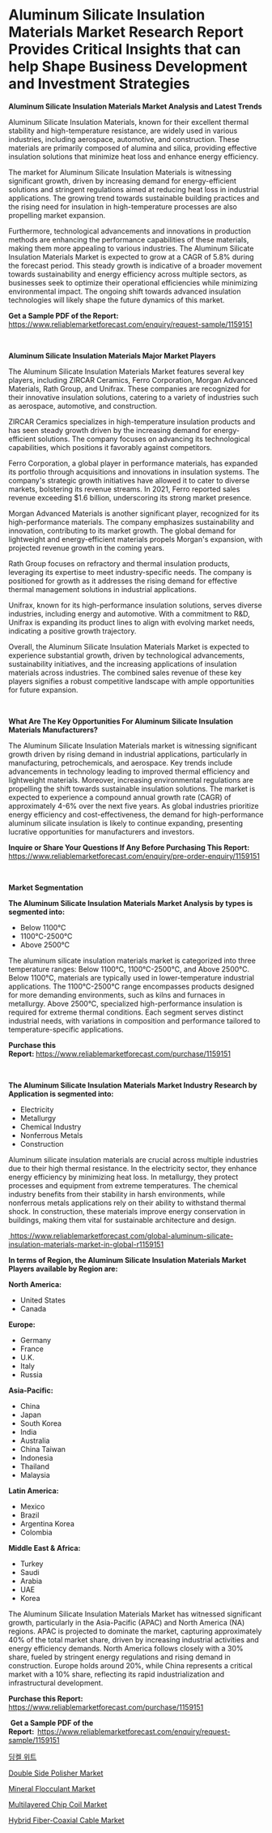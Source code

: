 <p><h1>Aluminum Silicate Insulation Materials Market Research Report Provides Critical Insights that can help Shape Business Development and Investment Strategies</h1></p><p><strong>Aluminum Silicate Insulation Materials Market Analysis and Latest Trends</strong></p>
<p><p>Aluminum Silicate Insulation Materials, known for their excellent thermal stability and high-temperature resistance, are widely used in various industries, including aerospace, automotive, and construction. These materials are primarily composed of alumina and silica, providing effective insulation solutions that minimize heat loss and enhance energy efficiency. </p><p>The market for Aluminum Silicate Insulation Materials is witnessing significant growth, driven by increasing demand for energy-efficient solutions and stringent regulations aimed at reducing heat loss in industrial applications. The growing trend towards sustainable building practices and the rising need for insulation in high-temperature processes are also propelling market expansion. </p><p>Furthermore, technological advancements and innovations in production methods are enhancing the performance capabilities of these materials, making them more appealing to various industries. The Aluminum Silicate Insulation Materials Market is expected to grow at a CAGR of 5.8% during the forecast period. This steady growth is indicative of a broader movement towards sustainability and energy efficiency across multiple sectors, as businesses seek to optimize their operational efficiencies while minimizing environmental impact. The ongoing shift towards advanced insulation technologies will likely shape the future dynamics of this market.</p></p>
<p><strong>Get a Sample PDF of the Report:&nbsp;</strong> <a href="https://www.reliablemarketforecast.com/enquiry/request-sample/1159151?utm_campaign=1840&utm_medium=2&utm_source=Github&utm_content=ia&utm_term=22032025&utm_id=aluminum-silicate-insulation-materials">https://www.reliablemarketforecast.com/enquiry/request-sample/1159151</a></p>
<p>&nbsp;</p>
<p><strong>Aluminum Silicate Insulation Materials Major Market Players</strong></p>
<p><p>The Aluminum Silicate Insulation Materials Market features several key players, including ZIRCAR Ceramics, Ferro Corporation, Morgan Advanced Materials, Rath Group, and Unifrax. These companies are recognized for their innovative insulation solutions, catering to a variety of industries such as aerospace, automotive, and construction.</p><p>ZIRCAR Ceramics specializes in high-temperature insulation products and has seen steady growth driven by the increasing demand for energy-efficient solutions. The company focuses on advancing its technological capabilities, which positions it favorably against competitors.</p><p>Ferro Corporation, a global player in performance materials, has expanded its portfolio through acquisitions and innovations in insulation systems. The company's strategic growth initiatives have allowed it to cater to diverse markets, bolstering its revenue streams. In 2021, Ferro reported sales revenue exceeding $1.6 billion, underscoring its strong market presence.</p><p>Morgan Advanced Materials is another significant player, recognized for its high-performance materials. The company emphasizes sustainability and innovation, contributing to its market growth. The global demand for lightweight and energy-efficient materials propels Morgan's expansion, with projected revenue growth in the coming years.</p><p>Rath Group focuses on refractory and thermal insulation products, leveraging its expertise to meet industry-specific needs. The company is positioned for growth as it addresses the rising demand for effective thermal management solutions in industrial applications.</p><p>Unifrax, known for its high-performance insulation solutions, serves diverse industries, including energy and automotive. With a commitment to R&D, Unifrax is expanding its product lines to align with evolving market needs, indicating a positive growth trajectory.</p><p>Overall, the Aluminum Silicate Insulation Materials Market is expected to experience substantial growth, driven by technological advancements, sustainability initiatives, and the increasing applications of insulation materials across industries. The combined sales revenue of these key players signifies a robust competitive landscape with ample opportunities for future expansion.</p></p>
<p>&nbsp;</p>
<p><strong>What Are The Key Opportunities For Aluminum Silicate Insulation Materials Manufacturers?</strong></p>
<p><p>The Aluminum Silicate Insulation Materials market is witnessing significant growth driven by rising demand in industrial applications, particularly in manufacturing, petrochemicals, and aerospace. Key trends include advancements in technology leading to improved thermal efficiency and lightweight materials. Moreover, increasing environmental regulations are propelling the shift towards sustainable insulation solutions. The market is expected to experience a compound annual growth rate (CAGR) of approximately 4-6% over the next five years. As global industries prioritize energy efficiency and cost-effectiveness, the demand for high-performance aluminum silicate insulation is likely to continue expanding, presenting lucrative opportunities for manufacturers and investors.</p></p>
<p><strong>Inquire or Share Your Questions If Any Before Purchasing This Report:</strong> <a href="https://www.reliablemarketforecast.com/enquiry/pre-order-enquiry/1159151?utm_campaign=1840&utm_medium=2&utm_source=Github&utm_content=ia&utm_term=22032025&utm_id=aluminum-silicate-insulation-materials">https://www.reliablemarketforecast.com/enquiry/pre-order-enquiry/1159151</a></p>
<p>&nbsp;</p>
<p><strong>Market Segmentation</strong></p>
<p><strong>The Aluminum Silicate Insulation Materials Market Analysis by types is segmented into:</strong></p>
<p><ul><li>Below 1100°C</li><li>1100°C-2500°C</li><li>Above 2500°C</li></ul></p>
<p><p>The aluminum silicate insulation materials market is categorized into three temperature ranges: Below 1100°C, 1100°C-2500°C, and Above 2500°C. Below 1100°C, materials are typically used in lower-temperature industrial applications. The 1100°C-2500°C range encompasses products designed for more demanding environments, such as kilns and furnaces in metallurgy. Above 2500°C, specialized high-performance insulation is required for extreme thermal conditions. Each segment serves distinct industrial needs, with variations in composition and performance tailored to temperature-specific applications.</p></p>
<p><strong>Purchase this Report:&nbsp;</strong><a href="https://www.reliablemarketforecast.com/purchase/1159151?utm_campaign=1840&utm_medium=2&utm_source=Github&utm_content=ia&utm_term=22032025&utm_id=aluminum-silicate-insulation-materials">https://www.reliablemarketforecast.com/purchase/1159151</a></p>
<p>&nbsp;</p>
<p><strong>The Aluminum Silicate Insulation Materials Market Industry Research by Application is segmented into:</strong></p>
<p><ul><li>Electricity</li><li>Metallurgy</li><li>Chemical Industry</li><li>Nonferrous Metals</li><li>Construction</li></ul></p>
<p><p>Aluminum silicate insulation materials are crucial across multiple industries due to their high thermal resistance. In the electricity sector, they enhance energy efficiency by minimizing heat loss. In metallurgy, they protect processes and equipment from extreme temperatures. The chemical industry benefits from their stability in harsh environments, while nonferrous metals applications rely on their ability to withstand thermal shock. In construction, these materials improve energy conservation in buildings, making them vital for sustainable architecture and design.</p></p>
<p><a href="https://www.reliablemarketforecast.com/global-aluminum-silicate-insulation-materials-market-in-global-r1159151?utm_campaign=1840&utm_medium=2&utm_source=Github&utm_content=ia&utm_term=22032025&utm_id=aluminum-silicate-insulation-materials">&nbsp;https://www.reliablemarketforecast.com/global-aluminum-silicate-insulation-materials-market-in-global-r1159151</a></p>
<p><strong>In terms of Region, the Aluminum Silicate Insulation Materials Market Players available by Region are:</strong></p>
<p>
    <p> <strong> North America: </strong>
        <ul>
            <li>United States</li>
            <li>Canada</li>
        </ul>
        </p> 
    <p> <strong> Europe: </strong>
        <ul>
            <li>Germany</li>
            <li>France</li>
            <li>U.K.</li>
            <li>Italy</li>
            <li>Russia</li>
        </ul>
        </p> 
    <p> <strong> Asia-Pacific: </strong>
        <ul>
            <li>China</li>
            <li>Japan</li>
            <li>South Korea</li>
            <li>India</li>
            <li>Australia</li>
            <li>China Taiwan</li>
            <li>Indonesia</li>
            <li>Thailand</li>
            <li>Malaysia</li>
        </ul>
        </p> 
    <p> <strong> Latin America: </strong>
        <ul>
            <li>Mexico</li>
            <li>Brazil</li>
            <li>Argentina Korea</li>
            <li>Colombia</li>
        </ul>
        </p> 
    <p> <strong> Middle East & Africa: </strong>
        <ul>
            <li>Turkey</li>
            <li>Saudi</li>
            <li>Arabia</li>
            <li>UAE</li>
            <li>Korea</li>
        </ul>
    </p>
    </p>
<p><p>The Aluminum Silicate Insulation Materials Market has witnessed significant growth, particularly in the Asia-Pacific (APAC) and North America (NA) regions. APAC is projected to dominate the market, capturing approximately 40% of the total market share, driven by increasing industrial activities and energy efficiency demands. North America follows closely with a 30% share, fueled by stringent energy regulations and rising demand in construction. Europe holds around 20%, while China represents a critical market with a 10% share, reflecting its rapid industrialization and infrastructural development.</p></p>
<p><strong>Purchase this Report: </strong><a href="https://www.reliablemarketforecast.com/purchase/1159151?utm_campaign=1840&utm_medium=2&utm_source=Github&utm_content=ia&utm_term=22032025&utm_id=aluminum-silicate-insulation-materials">https://www.reliablemarketforecast.com/purchase/1159151</a></p>
<p>&nbsp;<strong>Get a Sample PDF of the Report:&nbsp;&nbsp;</strong><a href="https://www.reliablemarketforecast.com/enquiry/request-sample/1159151?utm_campaign=1840&utm_medium=2&utm_source=Github&utm_content=ia&utm_term=22032025&utm_id=aluminum-silicate-insulation-materials">https://www.reliablemarketforecast.com/enquiry/request-sample/1159151</a></p>
<p><strong></strong></p>
<p><p><a href="https://github.com/laholand/Market-Research-Report-List-7/blob/main/338489748213.md?utm_campaign=1840&utm_medium=2&utm_source=Github&utm_content=ia&utm_term=22032025&utm_id=aluminum-silicate-insulation-materials">딩켈 위트</a></p><p><a href="https://github.com/yaldotiedegq/Market-Research-Report-List-1/blob/main/double-side-polisher-market.md?utm_campaign=1840&utm_medium=2&utm_source=Github&utm_content=ia&utm_term=22032025&utm_id=aluminum-silicate-insulation-materials">Double Side Polisher Market</a></p><p><a href="https://github.com/zalubakoraka/Market-Research-Report-List-1/blob/main/mineral-flocculant-market.md?utm_campaign=1840&utm_medium=2&utm_source=Github&utm_content=ia&utm_term=22032025&utm_id=aluminum-silicate-insulation-materials">Mineral Flocculant Market</a></p><p><a href="https://github.com/sacmatidora/Market-Research-Report-List-1/blob/main/multilayered-chip-coil-market.md?utm_campaign=1840&utm_medium=2&utm_source=Github&utm_content=ia&utm_term=22032025&utm_id=aluminum-silicate-insulation-materials">Multilayered Chip Coil Market</a></p><p><a href="https://github.com/airitaursela/Market-Research-Report-List-1/blob/main/hybrid-fiber-coaxial-cable-market.md?utm_campaign=1840&utm_medium=2&utm_source=Github&utm_content=ia&utm_term=22032025&utm_id=aluminum-silicate-insulation-materials">Hybrid Fiber-Coaxial Cable Market</a></p></p>